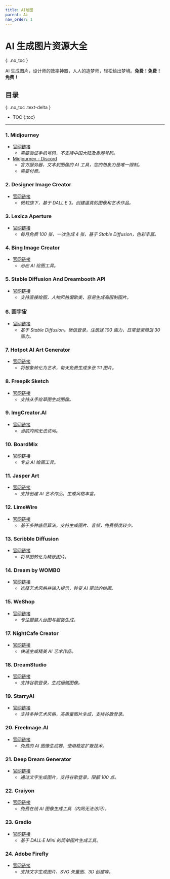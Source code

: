 ```yaml
---
title: AI绘图
parent: Ai
nav_order: 1
---
```


# AI 生成图片资源大全
{: .no_toc }

AI 生成图片，设计师的效率神器，人人的造梦师，轻松绘出梦境。**免费！免费！免费！**

## 目录
{: .no_toc .text-delta }

- TOC
{:toc}

---

### 1. **Midjourney**
- [官网链接](https://www.midjourney.com/home/)
  - *需要验证手机号码，不支持中国大陆及香港号码。*
- [Midjourney - Discord](https://discord.com/channels/662267976984297473/@home)
  - *官方服务器，文本到图像的 AI 工具，您的想象力是唯一限制。*
  - *需要付费。*

### 2. **Designer Image Creator**
- [官网链接](https://designer.microsoft.com/image-creator)
  - *微软旗下，基于 DALL·E 3。创建逼真的图像和艺术作品。*

### 3. **Lexica Aperture**
- [官网链接](https://lexica.art/aperture)
  - *每月免费 100 张，一次生成 4 张，基于 Stable Diffusion，色彩丰富。*

### 4. **Bing Image Creator**
- [官网链接](https://bing.com/images/create/)
  - *必应 AI 绘图工具。*

### 5. **Stable Diffusion And Dreambooth API**
- [官网链接](https://stablediffusionapi.com/)
  - *支持直接绘图，人物风格偏欧美，容易生成高限制图片。*

### 6. **画宇宙**
- [官网链接](https://creator.nolibox.com/)
  - *基于 Stable Diffusion。微信登录，注册送 100 画力，日常登录赠送 30 画力。*

### 7. **Hotpot AI Art Generator**
- [官网链接](https://hotpot.ai/art-generator)
  - *将想象转化为艺术，每天免费生成多张 1:1 图片。*

### 8. **Freepik Sketch**
- [官网链接](https://www.freepik.com/pikaso)
  - *支持从手绘草图生成图像。*

### 9. **ImgCreator.AI**
- [官网链接](https://imgcreator.zmo.ai/)
  - *当前内网无法访问。*

### 10. **BoardMix**
- [官网链接](https://boardmix.cn/ai-art-generator)
  - *专业 AI 绘画工具。*

### 11. **Jasper Art**
- [官网链接](https://www.jasper.ai/art)
  - *支持创建 AI 艺术作品，生成风格丰富。*

### 12. **LimeWire**
- [官网链接](https://limewire.com/)
  - *基于多种底层算法，支持生成图片、音频，免费额度较少。*

### 13. **Scribble Diffusion**
- [官网链接](https://scribblediffusion.com/)
  - *将草图转化为精致图片。*

### 14. **Dream by WOMBO**
- [官网链接](https://dream.ai/)
  - *选择艺术风格并输入提示，秒变 AI 驱动的绘画。*

### 15. **WeShop**
- [官网链接](https://www.weshop.com/)
  - *专注服装人台图与服装生成。*

### 17. **NightCafe Creator**
- [官网链接](https://creator.nightcafe.studio/studio)
  - *快速生成精美 AI 艺术作品。*

### 18. **DreamStudio**
- [官网链接](https://beta.dreamstudio.ai/generate)
  - *支持谷歌登录，生成细腻图像。*

### 19. **StarryAI**
- [官网链接](https://starryai.com/app/create)
  - *支持多种艺术风格，高质量图片生成，支持谷歌登录。*

### 20. **FreeImage.AI**
- [官网链接](https://freeimage.ai/)
  - *免费的 AI 图像生成器，使用稳定扩散技术。*

### 21. **Deep Dream Generator**
- [官网链接](https://deepdreamgenerator.com/)
  - *通过文字生成图片，支持谷歌登录，限额 100 点。*

### 22. **Craiyon**
- [官网链接](https://www.craiyon.com/)
  - *免费在线 AI 图像生成工具（内网无法访问）。*

### 23. **Gradio**
- [官网链接](https://dalle-mini-dalle-mini.hf.space/index.html)
  - *基于 DALL·E Mini 的简单图片生成工具。*

### 24. **Adobe Firefly**
- [官网链接](https://firefly.adobe.com/)
  - *支持文字生成图片、SVG 矢量图、3D 创建等。*

